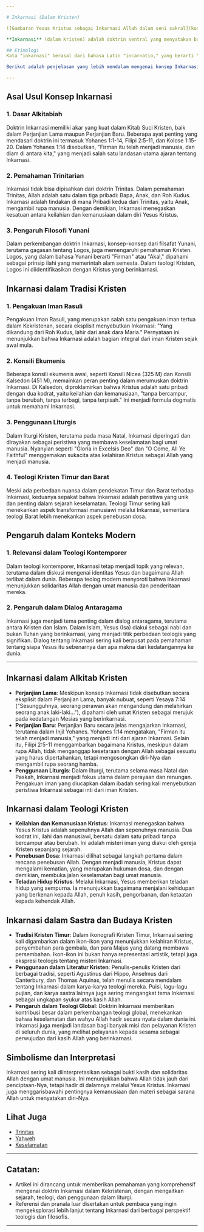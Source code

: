 ```yaml
---

# Inkarnasi (Dalam Kristen)

![Gambaran Yesus Kristus sebagai Inkarnasi Allah dalam seni sakral](konten/img/konsep/inkarnasi.webp)

**Inkarnasi** (dalam Kristen) adalah doktrin sentral yang menyatakan bahwa Allah, Sang Pencipta, menjadi manusia dalam diri Yesus Kristus. Dalam ajaran Kristen, Inkarnasi merujuk pada peristiwa di mana Firman Allah, yang kekal dan ilahi, mengambil rupa manusia demi keselamatan umat manusia. Doktrin ini dianggap sebagai misteri iman yang paling mendalam dan menjadi dasar bagi pemahaman tentang siapa Yesus Kristus dan apa misi-Nya di dunia.

## Etimologi
Kata "inkarnasi" berasal dari bahasa Latin "incarnatio," yang berarti "menjadi daging" atau "berinkarnasi." Istilah ini digunakan dalam teologi Kristen untuk menggambarkan proses di mana Allah menjadi manusia, di mana "caro" berarti "daging," dan "in-" menunjukkan tindakan memasuki atau menjadi. Secara harfiah, inkarnasi berarti "penjelmaan dalam daging," yang menunjukkan bahwa Allah yang tidak terlihat dan kekal menjadi terlihat dan fana melalui Yesus Kristus.

Berikut adalah penjelasan yang lebih mendalam mengenai konsep Inkarnasi dalam teologi Kristen:

---
```


## Asal Usul Konsep Inkarnasi
### 1. Dasar Alkitabiah
Doktrin Inkarnasi memiliki akar yang kuat dalam Kitab Suci Kristen, baik dalam Perjanjian Lama maupun Perjanjian Baru. Beberapa ayat penting yang mendasari doktrin ini termasuk Yohanes 1:1-14, Filipi 2:5-11, dan Kolose 1:15-20. Dalam Yohanes 1:14 disebutkan, "Firman itu telah menjadi manusia, dan diam di antara kita," yang menjadi salah satu landasan utama ajaran tentang Inkarnasi.

### 2. Pemahaman Trinitarian
Inkarnasi tidak bisa dipisahkan dari doktrin Trinitas. Dalam pemahaman Trinitas, Allah adalah satu dalam tiga pribadi: Bapa, Anak, dan Roh Kudus. Inkarnasi adalah tindakan di mana Pribadi kedua dari Trinitas, yaitu Anak, mengambil rupa manusia. Dengan demikian, Inkarnasi menegaskan kesatuan antara keilahian dan kemanusiaan dalam diri Yesus Kristus.

### 3. Pengaruh Filosofi Yunani
Dalam perkembangan doktrin Inkarnasi, konsep-konsep dari filsafat Yunani, terutama gagasan tentang Logos, juga memengaruhi pemahaman Kristen. Logos, yang dalam bahasa Yunani berarti "Firman" atau "Akal," dipahami sebagai prinsip ilahi yang memerintah alam semesta. Dalam teologi Kristen, Logos ini diidentifikasikan dengan Kristus yang berinkarnasi.

## Inkarnasi dalam Tradisi Kristen
### 1. Pengakuan Iman Rasuli
Pengakuan Iman Rasuli, yang merupakan salah satu pengakuan iman tertua dalam Kekristenan, secara eksplisit menyebutkan Inkarnasi: "Yang dikandung dari Roh Kudus, lahir dari anak dara Maria." Pernyataan ini menunjukkan bahwa Inkarnasi adalah bagian integral dari iman Kristen sejak awal mula.

### 2. Konsili Ekumenis
Beberapa konsili ekumenis awal, seperti Konsili Nicea (325 M) dan Konsili Kalsedon (451 M), memainkan peran penting dalam merumuskan doktrin Inkarnasi. Di Kalsedon, diproklamirkan bahwa Kristus adalah satu pribadi dengan dua kodrat, yaitu keilahian dan kemanusiaan, "tanpa bercampur, tanpa berubah, tanpa terbagi, tanpa terpisah." Ini menjadi formula dogmatis untuk memahami Inkarnasi.

### 3. Penggunaan Liturgis
Dalam liturgi Kristen, terutama pada masa Natal, Inkarnasi diperingati dan dirayakan sebagai peristiwa yang membawa keselamatan bagi umat manusia. Nyanyian seperti "Gloria in Excelsis Deo" dan "O Come, All Ye Faithful" menggemakan sukacita atas kelahiran Kristus sebagai Allah yang menjadi manusia.

### 4. Teologi Kristen Timur dan Barat
Meski ada perbedaan nuansa dalam pendekatan Timur dan Barat terhadap Inkarnasi, keduanya sepakat bahwa Inkarnasi adalah peristiwa yang unik dan penting dalam sejarah keselamatan. Teologi Timur sering kali menekankan aspek transformasi manusiawi melalui Inkarnasi, sementara teologi Barat lebih menekankan aspek penebusan dosa.

## Pengaruh dalam Konteks Modern
### 1. Relevansi dalam Teologi Kontemporer
Dalam teologi kontemporer, Inkarnasi tetap menjadi topik yang relevan, terutama dalam diskusi mengenai identitas Yesus dan bagaimana Allah terlibat dalam dunia. Beberapa teolog modern menyoroti bahwa Inkarnasi menunjukkan solidaritas Allah dengan umat manusia dan penderitaan mereka.

### 2. Pengaruh dalam Dialog Antaragama
Inkarnasi juga menjadi tema penting dalam dialog antaragama, terutama antara Kristen dan Islam. Dalam Islam, Yesus (Isa) diakui sebagai nabi dan bukan Tuhan yang berinkarnasi, yang menjadi titik perbedaan teologis yang signifikan. Dialog tentang Inkarnasi sering kali berpusat pada pemahaman tentang siapa Yesus itu sebenarnya dan apa makna dari kedatangannya ke dunia.

---

## Inkarnasi dalam Alkitab Kristen
- **Perjanjian Lama**: Meskipun konsep Inkarnasi tidak disebutkan secara eksplisit dalam Perjanjian Lama, banyak nubuat, seperti Yesaya 7:14 ("Sesungguhnya, seorang perawan akan mengandung dan melahirkan seorang anak laki-laki..."), dipahami oleh umat Kristen sebagai merujuk pada kedatangan Mesias yang berinkarnasi.
- **Perjanjian Baru**: Perjanjian Baru secara jelas mengajarkan Inkarnasi, terutama dalam Injil Yohanes. Yohanes 1:14 mengatakan, "Firman itu telah menjadi manusia," yang menjadi inti dari ajaran Inkarnasi. Selain itu, Filipi 2:5-11 menggambarkan bagaimana Kristus, meskipun dalam rupa Allah, tidak menganggap kesetaraan dengan Allah sebagai sesuatu yang harus dipertahankan, tetapi mengosongkan diri-Nya dan mengambil rupa seorang hamba.
- **Penggunaan Liturgis**: Dalam liturgi, terutama selama masa Natal dan Paskah, Inkarnasi menjadi fokus utama dalam perayaan dan renungan. Pengakuan iman yang diucapkan dalam ibadah sering kali menyebutkan peristiwa Inkarnasi sebagai inti dari iman Kristen.

## Inkarnasi dalam Teologi Kristen
- **Keilahian dan Kemanusiaan Kristus**: Inkarnasi menegaskan bahwa Yesus Kristus adalah sepenuhnya Allah dan sepenuhnya manusia. Dua kodrat ini, ilahi dan manusiawi, bersatu dalam satu pribadi tanpa bercampur atau berubah. Ini adalah misteri iman yang diakui oleh gereja Kristen sepanjang sejarah.
- **Penebusan Dosa**: Inkarnasi dilihat sebagai langkah pertama dalam rencana penebusan Allah. Dengan menjadi manusia, Kristus dapat mengalami kematian, yang merupakan hukuman dosa, dan dengan demikian, membuka jalan keselamatan bagi umat manusia.
- **Teladan Hidup Kristus**: Melalui Inkarnasi, Yesus memberikan teladan hidup yang sempurna. Ia menunjukkan bagaimana menjalani kehidupan yang berkenan kepada Allah, penuh kasih, pengorbanan, dan ketaatan kepada kehendak Allah.

## Inkarnasi dalam Sastra dan Budaya Kristen
- **Tradisi Kristen Timur**: Dalam ikonografi Kristen Timur, Inkarnasi sering kali digambarkan dalam ikon-ikon yang menunjukkan kelahiran Kristus, penyembahan para gembala, dan para Majus yang datang membawa persembahan. Ikon-ikon ini bukan hanya representasi artistik, tetapi juga ekspresi teologis tentang misteri Inkarnasi.
- **Penggunaan dalam Literatur Kristen**: Penulis-penulis Kristen dari berbagai tradisi, seperti Agustinus dari Hippo, Anselmus dari Canterbury, dan Thomas Aquinas, telah menulis secara mendalam tentang Inkarnasi dalam karya-karya teologi mereka. Puisi, lagu-lagu pujian, dan karya sastra lainnya juga sering mengangkat tema Inkarnasi sebagai ungkapan syukur atas kasih Allah.
- **Pengaruh dalam Teologi Global**: Doktrin Inkarnasi memberikan kontribusi besar dalam perkembangan teologi global, menekankan bahwa keselamatan dan wahyu Allah hadir secara nyata dalam dunia ini. Inkarnasi juga menjadi landasan bagi banyak misi dan pelayanan Kristen di seluruh dunia, yang melihat pelayanan kepada sesama sebagai perwujudan dari kasih Allah yang berinkarnasi.

## Simbolisme dan Interpretasi
Inkarnasi sering kali diinterpretasikan sebagai bukti kasih dan solidaritas Allah dengan umat manusia. Ini menunjukkan bahwa Allah tidak jauh dari penciptaan-Nya, tetapi hadir di dalamnya melalui Yesus Kristus. Inkarnasi juga menggarisbawahi pentingnya kemanusiaan dan materi sebagai sarana Allah untuk menyatakan diri-Nya.

## Lihat Juga
- [Trinitas](konten/kategori/konsep/trinitas.md)
- [Yahweh](konten/kategori/nama_tuhan/yahweh.md)
- [Keselamatan](konten/kategori/nama_tuhan/keselamatan.md)

---

## Catatan:
- Artikel ini dirancang untuk memberikan pemahaman yang komprehensif mengenai doktrin Inkarnasi dalam Kekristenan, dengan mengaitkan sejarah, teologi, dan penggunaan dalam liturgi.
- Referensi dan pranala luar disertakan untuk pembaca yang ingin mengeksplorasi lebih lanjut tentang Inkarnasi dari berbagai perspektif teologis dan filosofis.

---